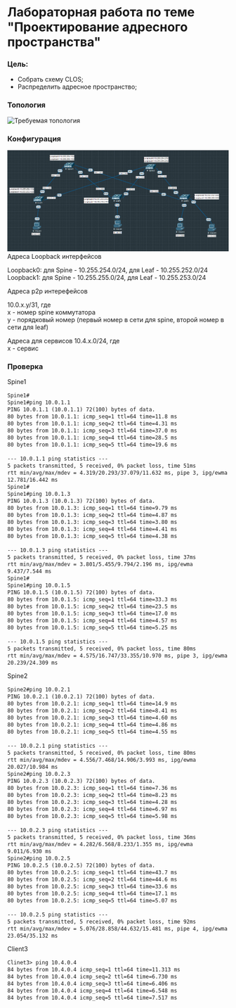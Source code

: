 # Лабораторная работа по теме "Проектирование адресного пространства"

### Цель:
- Собрать схему CLOS;
- Распределить адресное пространство;

### Топология
![Требуемая топология](reference_topology.avif "Требуемая топология")

### Конфигурация
![Текущая топология](eve-ng_topology.png "Текущая топология")
Адреса Loopback интерфейсов

Loopback0: для Spine - 10.255.254.0/24, для Leaf - 10.255.252.0/24  
Loopback1: для Spine - 10.255.255.0/24, для Leaf - 10.255.253.0/24

Адреса p2p интерефейсов

10.0.x.y/31, где  
x - номер spine коммутатора  
y - порядковый номер (первый номер в сети для spine, второй номер в сети для leaf)

Адреса для сервисов
10.4.x.0/24, где  
х - сервис 

### Проверка

Spine1
```
Spine1#
Spine1#ping 10.0.1.1
PING 10.0.1.1 (10.0.1.1) 72(100) bytes of data.
80 bytes from 10.0.1.1: icmp_seq=1 ttl=64 time=11.8 ms
80 bytes from 10.0.1.1: icmp_seq=2 ttl=64 time=4.31 ms
80 bytes from 10.0.1.1: icmp_seq=3 ttl=64 time=37.0 ms
80 bytes from 10.0.1.1: icmp_seq=4 ttl=64 time=28.5 ms
80 bytes from 10.0.1.1: icmp_seq=5 ttl=64 time=19.6 ms

--- 10.0.1.1 ping statistics ---
5 packets transmitted, 5 received, 0% packet loss, time 51ms
rtt min/avg/max/mdev = 4.319/20.293/37.079/11.632 ms, pipe 3, ipg/ewma 12.781/16.442 ms
Spine1#
Spine1#ping 10.0.1.3
PING 10.0.1.3 (10.0.1.3) 72(100) bytes of data.
80 bytes from 10.0.1.3: icmp_seq=1 ttl=64 time=9.79 ms
80 bytes from 10.0.1.3: icmp_seq=2 ttl=64 time=4.87 ms
80 bytes from 10.0.1.3: icmp_seq=3 ttl=64 time=3.80 ms
80 bytes from 10.0.1.3: icmp_seq=4 ttl=64 time=4.41 ms
80 bytes from 10.0.1.3: icmp_seq=5 ttl=64 time=4.38 ms

--- 10.0.1.3 ping statistics ---
5 packets transmitted, 5 received, 0% packet loss, time 37ms
rtt min/avg/max/mdev = 3.801/5.455/9.794/2.196 ms, ipg/ewma 9.437/7.544 ms
Spine1#
Spine1#ping 10.0.1.5
PING 10.0.1.5 (10.0.1.5) 72(100) bytes of data.
80 bytes from 10.0.1.5: icmp_seq=1 ttl=64 time=33.3 ms
80 bytes from 10.0.1.5: icmp_seq=2 ttl=64 time=23.5 ms
80 bytes from 10.0.1.5: icmp_seq=3 ttl=64 time=17.0 ms
80 bytes from 10.0.1.5: icmp_seq=4 ttl=64 time=4.57 ms
80 bytes from 10.0.1.5: icmp_seq=5 ttl=64 time=5.25 ms

--- 10.0.1.5 ping statistics ---
5 packets transmitted, 5 received, 0% packet loss, time 80ms
rtt min/avg/max/mdev = 4.575/16.747/33.355/10.970 ms, pipe 3, ipg/ewma 20.239/24.309 ms
```
Spine2
```
Spine2#ping 10.0.2.1
PING 10.0.2.1 (10.0.2.1) 72(100) bytes of data.
80 bytes from 10.0.2.1: icmp_seq=1 ttl=64 time=14.9 ms
80 bytes from 10.0.2.1: icmp_seq=2 ttl=64 time=8.41 ms
80 bytes from 10.0.2.1: icmp_seq=3 ttl=64 time=4.60 ms
80 bytes from 10.0.2.1: icmp_seq=4 ttl=64 time=4.86 ms
80 bytes from 10.0.2.1: icmp_seq=5 ttl=64 time=4.55 ms

--- 10.0.2.1 ping statistics ---
5 packets transmitted, 5 received, 0% packet loss, time 80ms
rtt min/avg/max/mdev = 4.556/7.468/14.906/3.993 ms, ipg/ewma 20.027/10.984 ms
Spine2#ping 10.0.2.3
PING 10.0.2.3 (10.0.2.3) 72(100) bytes of data.
80 bytes from 10.0.2.3: icmp_seq=1 ttl=64 time=7.36 ms
80 bytes from 10.0.2.3: icmp_seq=2 ttl=64 time=8.23 ms
80 bytes from 10.0.2.3: icmp_seq=3 ttl=64 time=4.28 ms
80 bytes from 10.0.2.3: icmp_seq=4 ttl=64 time=6.97 ms
80 bytes from 10.0.2.3: icmp_seq=5 ttl=64 time=5.98 ms

--- 10.0.2.3 ping statistics ---
5 packets transmitted, 5 received, 0% packet loss, time 36ms
rtt min/avg/max/mdev = 4.282/6.568/8.233/1.355 ms, ipg/ewma 9.011/6.930 ms
Spine2#ping 10.0.2.5
PING 10.0.2.5 (10.0.2.5) 72(100) bytes of data.
80 bytes from 10.0.2.5: icmp_seq=1 ttl=64 time=43.7 ms
80 bytes from 10.0.2.5: icmp_seq=2 ttl=64 time=44.6 ms
80 bytes from 10.0.2.5: icmp_seq=3 ttl=64 time=33.6 ms
80 bytes from 10.0.2.5: icmp_seq=4 ttl=64 time=17.1 ms
80 bytes from 10.0.2.5: icmp_seq=5 ttl=64 time=5.07 ms

--- 10.0.2.5 ping statistics ---
5 packets transmitted, 5 received, 0% packet loss, time 92ms
rtt min/avg/max/mdev = 5.076/28.858/44.632/15.481 ms, pipe 4, ipg/ewma 23.054/35.132 ms
```
Client3
```
Clinet3> ping 10.4.0.4
84 bytes from 10.4.0.4 icmp_seq=1 ttl=64 time=11.313 ms
84 bytes from 10.4.0.4 icmp_seq=2 ttl=64 time=6.730 ms
84 bytes from 10.4.0.4 icmp_seq=3 ttl=64 time=6.406 ms
84 bytes from 10.4.0.4 icmp_seq=4 ttl=64 time=6.548 ms
84 bytes from 10.4.0.4 icmp_seq=5 ttl=64 time=7.517 ms
```
